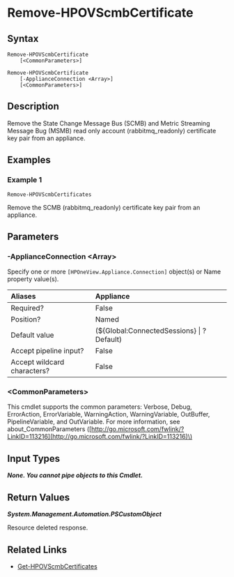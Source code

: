 ﻿---
description: Remove State Change Message Bus certificate from appliance.
---

# Remove-HPOVScmbCertificate

## Syntax

```text
Remove-HPOVScmbCertificate
    [<CommonParameters>]
```

```text
Remove-HPOVScmbCertificate
    [-ApplianceConnection <Array>]
    [<CommonParameters>]
```

## Description

Remove the State Change Message Bus (SCMB) and Metric Streaming Message Bug (MSMB) read only account (rabbitmq_readonly) certificate key pair from an appliance.

## Examples

###  Example 1 

```text
Remove-HPOVScmbCertificates
```

Remove the SCMB (rabbitmq_readonly) certificate key pair from an appliance.

## Parameters

### -ApplianceConnection &lt;Array&gt;

Specify one or more `[HPOneView.Appliance.Connection]` object(s) or Name property value(s).

| Aliases | Appliance |
| :--- | :--- |
| Required? | False |
| Position? | Named |
| Default value | (${Global:ConnectedSessions} &vert; ? Default) |
| Accept pipeline input? | False |
| Accept wildcard characters? | False |

### &lt;CommonParameters&gt;

This cmdlet supports the common parameters: Verbose, Debug, ErrorAction, ErrorVariable, WarningAction, WarningVariable, OutBuffer, PipelineVariable, and OutVariable. For more information, see about\_CommonParameters \([http://go.microsoft.com/fwlink/?LinkID=113216](http://go.microsoft.com/fwlink/?LinkID=113216)\)

## Input Types

_**None.  You cannot pipe objects to this Cmdlet.**_

## Return Values

_**System.Management.Automation.PSCustomObject**_

Resource deleted response.

## Related Links

* [Get-HPOVScmbCertificates](get-hpovscmbcertificates.md)
